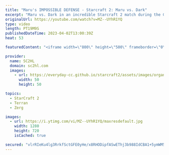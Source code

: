 ```yaml
---
title: "Maru's IMPOSSIBLE DEFENSE - Starcraft 2: Maru vs. Dark"
excerpt: "Maru vs. Dark in an incredible Starcraft 2 match during the GSL, both players stretching themselves to the limit showing their macro skills. Maru playing the impossible defense.   Watch the Starcraft 2 - GSL Code S 2022: https://www.youtube.com/channel/UCK5eBtuoj_HkdXKHNmBLAXg   ► Enjoy the content?"
originalUrl: https://youtube.com/watch?v=MZ--UYhR1YQ
type: video
length: PT19M9S
publishedDateTime: 2023-04-02T13:00:39Z
heat: 53

featuredContent: "<iframe width=\"800\" height=\"500\" frameborder=\"0\" src=\"https://www.youtube.com/embed/MZ--UYhR1YQ\" allow=\"accelerometer; autoplay; encrypted-media; gyroscope; picture-in-picture\" allowfullscreen></iframe>"

provider:
  name: SC2HL
  domain: sc2hl.com
  images:
    - url: https://everyday-cc.github.io/starcraft2/assets/images/organizations/sc2hl.com-50x50.jpg
      width: 50
      height: 50

topics:
  - StarCraft 2
  - Terran
  - Zerg

images:
  - url: https://i.ytimg.com/vi/MZ--UYhR1YQ/maxresdefault.jpg
    width: 1280
    height: 720
    isCached: true

secured: "vlrRIeKu4lg3RrkfSctGFE0yHe/x8RHODipfASwEThj3b988IdCBA1+5ymWM5efJMFiY6C2kTHDVA1u1iRRLQ3PKtHbzefPki637qNtE2fsiOVUDRsmAMoHTdGOA9XcksAx5fACjCRZkhYN0O14cthRCgTCwODaXznX5WtuLdeNnYZKoAEaAmW6+eUGaObUVyvThM1rUtpaDtpZTZ/GQoL6bS+MgxQRTmKSzeUZ1wXtr8RrdWkU9Jm8i4z8DahWuelGjUwFKLwlPCav1xOVEmsRPqUyXOhQpaTQoelMr5E83K635z97f1FRoEUCAlkIfrAPaAlLfYe2ZGP1VsRglk3iddDejcbcoOclYe7f0d3QPfFcMXTtfFpn72F7THJR17vdFB1NFh2et8QIUmpQgz84UEZxXENPIQiw+TRb+NNFG1ddrdTga5exugVvEbpLK;bFSAZ/HTGAsVtAbXaos7zA=="
---
```


